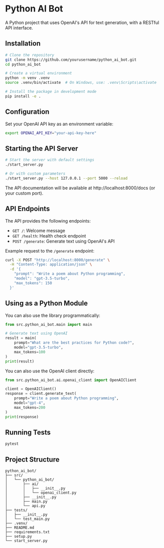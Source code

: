 # Python AI Bot

A Python project that uses OpenAI's API for text generation, with a RESTful API interface.

## Installation

```bash
# Clone the repository
git clone https://github.com/yourusername/python_ai_bot.git
cd python_ai_bot

# Create a virtual environment
python -m venv .venv
source .venv/bin/activate  # On Windows, use: .venv\Scripts\activate

# Install the package in development mode
pip install -e .
```

## Configuration

Set your OpenAI API key as an environment variable:

```bash
export OPENAI_API_KEY="your-api-key-here"
```

## Starting the API Server

```bash
# Start the server with default settings
./start_server.py

# Or with custom parameters
./start_server.py --host 127.0.0.1 --port 5000 --reload
```

The API documentation will be available at http://localhost:8000/docs (or your custom port).

## API Endpoints

The API provides the following endpoints:

- `GET /`: Welcome message
- `GET /health`: Health check endpoint
- `POST /generate`: Generate text using OpenAI's API

Example request to the `/generate` endpoint:

```bash
curl -X POST "http://localhost:8000/generate" \
  -H "Content-Type: application/json" \
  -d '{
    "prompt": "Write a poem about Python programming",
    "model": "gpt-3.5-turbo",
    "max_tokens": 150
  }'
```

## Using as a Python Module

You can also use the library programmatically:

```python
from src.python_ai_bot.main import main

# Generate text using OpenAI
result = main(
    prompt="What are the best practices for Python code?",
    model="gpt-3.5-turbo",
    max_tokens=100
)
print(result)
```

You can also use the OpenAI client directly:

```python
from src.python_ai_bot.ai.openai_client import OpenAIClient

client = OpenAIClient()
response = client.generate_text(
    prompt="Write a poem about Python programming",
    model="gpt-4",
    max_tokens=200
)
print(response)
```

## Running Tests

```bash
pytest
```

## Project Structure

```
python_ai_bot/
├── src/
│   └── python_ai_bot/
│       ├── ai/
│       │   ├── __init__.py
│       │   └── openai_client.py
│       ├── __init__.py
│       ├── main.py
│       └── api.py
├── tests/
│   ├── __init__.py
│   └── test_main.py
├── .venv/
├── README.md
├── requirements.txt
├── setup.py
└── start_server.py
```
